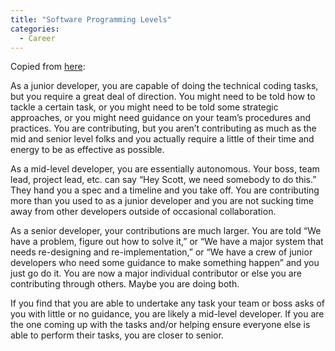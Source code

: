 ```yaml
---
title: "Software Programming Levels"
categories:
  - Career
---
```


Copied from [here](https://www.quora.com/How-do-you-know-youre-a-mid-level-software-engineer-What-are-the-key-differences-from-junior-and-senior):

As a junior developer, you are capable of doing the technical coding tasks, 
but you require a great deal of direction. You might need to be told how to 
tackle a certain task, or you might need to be told some strategic approaches,
or you might need guidance on your team’s procedures and practices. You are 
contributing, but you aren’t contributing as much as the mid and senior level 
folks and you actually require a little of their time and energy to be as 
effective as possible.

As a mid-level developer, you are essentially autonomous. Your boss, team 
lead, project lead, etc. can say “Hey Scott, we need somebody to do this.” 
They hand you a spec and a timeline and you take off. You are contributing 
more than you used to as a junior developer and you are not sucking time away 
from other developers outside of occasional collaboration.

As a senior developer, your contributions are much larger. You are told “We 
have a problem, figure out how to solve it,” or “We have a major system that 
needs re-designing and re-implementation,” or “We have a crew of junior 
developers who need some guidance to make something happen” and you just go 
do it. You are now a major individual contributor or else you are contributing
through others. Maybe you are doing both.

If you find that you are able to undertake any task your team or boss asks of 
you with little or no guidance, you are likely a mid-level developer. If you 
are the one coming up with the tasks and/or helping ensure everyone else is 
able to perform their tasks, you are closer to senior.
